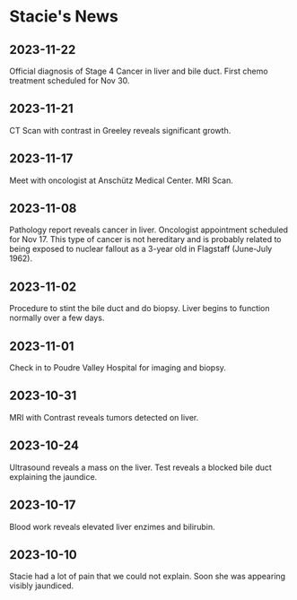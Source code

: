 # Stacie's News

## 2023-11-22
Official diagnosis of Stage 4 Cancer in liver and bile duct. First chemo treatment scheduled for Nov 30.

## 2023-11-21
CT Scan with contrast in Greeley reveals significant growth.

## 2023-11-17
Meet with oncologist at Anschütz Medical Center.  MRI Scan.

## 2023-11-08
Pathology report reveals cancer in liver.  Oncologist appointment scheduled for Nov 17.  This type of cancer is
not hereditary and is probably related to being exposed to nuclear fallout as a 3-year old in Flagstaff (June-July 1962).

## 2023-11-02
Procedure to stint the bile duct and do biopsy.  Liver begins to function normally over a few days.

## 2023-11-01
Check in to Poudre Valley Hospital for imaging and biopsy.

## 2023-10-31
MRI with Contrast reveals tumors detected on liver.

## 2023-10-24
Ultrasound reveals a mass on the liver. Test reveals a blocked bile duct explaining the jaundice.

## 2023-10-17
Blood work reveals elevated liver enzimes and bilirubin.

## 2023-10-10
Stacie had a lot of pain that we could not explain. Soon she was appearing visibly jaundiced.

